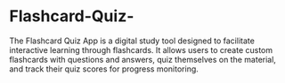# Flashcard-Quiz-
The Flashcard Quiz App is a digital study tool designed to facilitate interactive learning through flashcards. It allows users to create custom flashcards with questions and answers, quiz themselves on the material, and track their quiz scores for progress monitoring.
